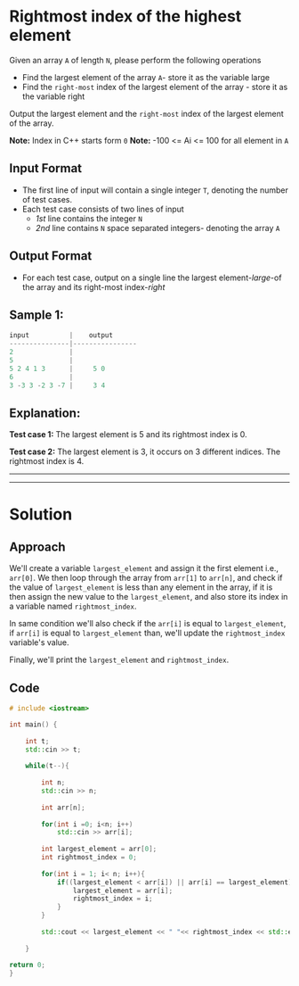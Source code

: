 # Rightmost index of the highest element

Given an array `A` of length `N`, please perform the following operations 

* Find the largest element of the array `A`- store it as the variable large
* Find the `right-most` index of the largest element of the array - store it as the variable right

Output the largest element and the `right-most` index of the largest element of the array.

**Note:** Index in C++ starts form `0`
**Note:** -100 <= Ai <= 100 for all element in `A`

## Input Format

* The first line of input will contain a single integer `T`, denoting the number of test cases.
* Each test case consists of two lines of input
    * *1st* line contains the integer `N`
    * *2nd* line contains `N` space separated integers- denoting the array `A`

## Output Format

* For each test case, output on a single line the largest element-*large*-of the array and its right-most index-*right*

## Sample 1:

```cpp
input          |    output
---------------|----------------        
2              |
5              |
5 2 4 1 3      |     5 0
6              |
3 -3 3 -2 3 -7 |     3 4
```

## Explanation:

**Test case 1:** The largest element is 5 and its rightmost index is 0.

**Test case 2:** The largest element is 3, it occurs on 3 different indices. The rightmost index is 4.

--------------
--------------

# Solution

## Approach

We'll create a variable `largest_element` and assign it the first element i.e., `arr[0]`. We then loop through the array from `arr[1]` to `arr[n]`, and check if the value of `largest_element` is less than any element in the array, if it is then assign the new value to the `largest_element`, and also store its index in a variable named `rightmost_index`.

In same condition we'll also check if the `arr[i]` is equal to `largest_element`, if `arr[i]` is equal to `largest_element` than, we'll update the `rightmost_index` variable's value.

Finally, we'll print the `largest_element` and `rightmost_index`.


## Code

```cpp
# include <iostream>

int main() {
    
    int t;
    std::cin >> t;
    
    while(t--){
        
        int n;
        std::cin >> n;
        
        int arr[n];
        
        for(int i =0; i<n; i++)
            std::cin >> arr[i];
          
        int largest_element = arr[0];
        int rightmost_index = 0;
        
        for(int i = 1; i< n; i++){
            if((largest_element < arr[i]) || arr[i] == largest_element){
                largest_element = arr[i];
                rightmost_index = i;
            }
        }
        
        std::cout << largest_element << " "<< rightmost_index << std::endl;
        
    }
    
return 0;
}

```
